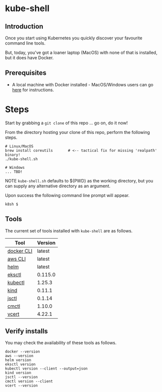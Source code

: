 # kube-shell

## Introduction

Once you start using Kubernetes you quickly discover your favourite command line tools.

But, today, you've got a loaner laptop (MacOS) with none of that is installed, but it does have Docker.

## Prerequisites

- A local machine with Docker installed - MacOS/Windows users can go [here](https://www.docker.com/products/docker-desktop/) for instructions.

# Steps

Start by grabbing a `git clone` of this repo ... go on, do it now!

From the directory hosting your clone of this repo, perform the following steps.
```
# Linux/MacOS
brew install coreutils       # <-- tactical fix for missing 'realpath' binary!
./kube-shell.sh

# Windows
... TBD!
```

NOTE `kube-shell.sh` defaults to ${PWD} as the working directory, but you can supply any alternative directory as an argument.

Upon success the following command line prompt will appear.
```
k8sh $
```

## Tools

The current set of tools installed with `kube-shell` are as follows.

| Tool | Version |
| - | - |
| [docker CLI](https://docs.docker.com/engine/reference/commandline/cli/) | latest |
| [aws CLI](https://github.com/aws/aws-cli) | latest |
| [helm](https://helm.sh/) | latest |
| [eksctl](https://eksctl.io/) | 0.115.0 |
| [kubectl](https://kubernetes.io/docs/tasks/tools/) | 1.25.3 |
| [kind](https://kind.sigs.k8s.io/) | 0.11.1 |
| [jsctl](https://github.com/jetstack/jsctl) | 0.1.14 |
| [cmctl](https://cert-manager.io/docs/reference/cmctl/) | 1.10.0 |
| [vcert](https://support.venafi.com/hc/en-us/articles/217991528-Introducing-VCert-API-Abstraction-for-DevOps) | 4.22.1 |

## Verify installs

You may check the availability of these tools as follows.
```
docker --version
aws --version
helm version
eksctl version
kubectl version --client --output=json
kind version
jsctl --version
cmctl version --client
vcert --version
```

